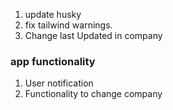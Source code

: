 1. update husky
2. fix tailwind warnings.
3. Change last Updated in company

### app functionality

1. User notification
2. Functionality to change company
